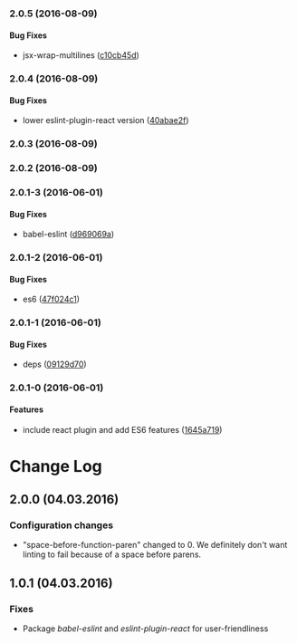 <a name="2.0.5"></a>
### 2.0.5 (2016-08-09)


#### Bug Fixes

* jsx-wrap-multilines ([c10cb45d](git+https://github.com/Netflix/eslint-config-netflix-dea.git/commit/c10cb45d))


<a name="2.0.4"></a>
### 2.0.4 (2016-08-09)


#### Bug Fixes

* lower eslint-plugin-react version ([40abae2f](git+https://github.com/Netflix/eslint-config-netflix-dea.git/commit/40abae2f))


<a name="2.0.3"></a>
### 2.0.3 (2016-08-09)


<a name="2.0.2"></a>
### 2.0.2 (2016-08-09)


<a name="2.0.1-3"></a>
### 2.0.1-3 (2016-06-01)


#### Bug Fixes

* babel-eslint ([d969069a](git+https://github.com/Netflix/eslint-config-netflix-dea.git/commit/d969069a))


<a name="2.0.1-2"></a>
### 2.0.1-2 (2016-06-01)


#### Bug Fixes

* es6 ([47f024c1](git+https://github.com/Netflix/eslint-config-netflix-dea.git/commit/47f024c1))


<a name="2.0.1-1"></a>
### 2.0.1-1 (2016-06-01)


#### Bug Fixes

* deps ([09129d70](git+https://github.com/Netflix/eslint-config-netflix-dea.git/commit/09129d70))


<a name="2.0.1-0"></a>
### 2.0.1-0 (2016-06-01)


#### Features

* include react plugin and add ES6 features ([1645a719](git+https://github.com/Netflix/eslint-config-netflix-dea.git/commit/1645a719))


# Change Log

## 2.0.0 (04.03.2016)

### Configuration changes
* "space-before-function-paren" changed to 0. We definitely don't want linting to fail because of a space before parens. 

## 1.0.1 (04.03.2016)

### Fixes
* Package *babel-eslint* and *eslint-plugin-react* for user-friendliness
